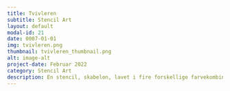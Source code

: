 ```yaml
---
title: Tvivleren
subtitle: Stencil Art
layout: default
modal-id: 21
date: 0007-01-01
img: tvivleren.png
thumbnail: tvivleren_thumbnail.png
alt: image-alt
project-date: Februar 2022
category: Stencil Art
description: En stencil, skabelon, lavet i fire forskellige farvekombinationer og spraymalet på en metalplade.
---
```

